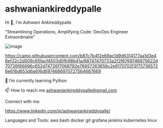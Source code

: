 # ashwaniankireddypalle

Hi 👋, I'm Ashwani Ankireddypalle

"Streamlining Operations, Amplifying Code: DevOps Engineer Extraordinaire"

![image](https://github.com/user-attachments/assets/e6f36617-8555-4dd6-9524-8c6bdf5d0708)

https://camo.githubusercontent.com/b87c7b4f2e69ac1d9d6314177aa1d3e46ef22c2d009c65facf4503d0fb98b41a/68747470733a2f2f6769746875622d70726f66696c652d74726f7068792e76657263656c2e6170702f3f757365726e616d653d6a616d6974686970727564687669


🌱 I’m currently learning Python

📫 How to reach me ashwaniankireddypalle@gmail.com

Connect with me:


https://www.linkedin.com/in/ashwaniankireddypalle/

Languages and Tools:
aws bash docker git grafana jenkins kubernetes linux
